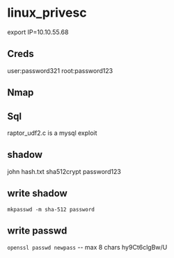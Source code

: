 # linux_privesc

export IP=10.10.55.68

## Creds

user:password321
root:password123

## Nmap


## Sql

raptor_udf2.c is a mysql exploit

## shadow

john hash.txt sha512crypt
password123

## write shadow

`mkpasswd -m sha-512 password`

## write passwd

`openssl passwd newpass` -- max 8 chars
hy9Ct6clgBw/U
